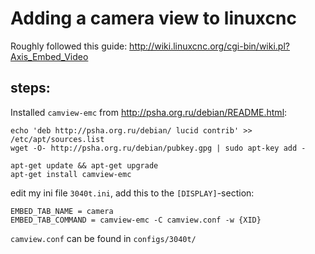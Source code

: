 # Adding a camera view to linuxcnc

Roughly followed this guide: http://wiki.linuxcnc.org/cgi-bin/wiki.pl?Axis_Embed_Video

## steps:

Installed `camview-emc` from http://psha.org.ru/debian/README.html:

```
echo 'deb http://psha.org.ru/debian/ lucid contrib' >> /etc/apt/sources.list
wget -O- http://psha.org.ru/debian/pubkey.gpg | sudo apt-key add -

apt-get update && apt-get upgrade
apt-get install camview-emc
```

edit my ini file `3040t.ini`, add this to the `[DISPLAY]`-section:

```
EMBED_TAB_NAME = camera
EMBED_TAB_COMMAND = camview-emc -C camview.conf -w {XID}
```

`camview.conf` can be found in `configs/3040t/`

